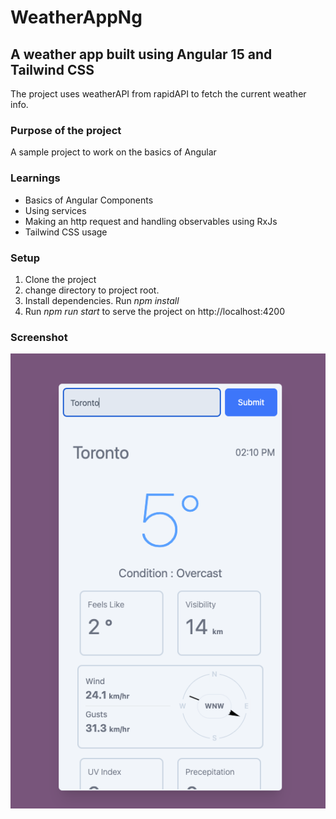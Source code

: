 # WeatherAppNg

## A weather app built using Angular 15 and Tailwind CSS
The project uses weatherAPI from rapidAPI to fetch the current weather info.

### Purpose of the project
A sample project to work on the basics of Angular

### Learnings
* Basics of Angular Components
* Using services
* Making an http request and handling observables using RxJs
* Tailwind CSS usage

### Setup
1. Clone the project
2. change directory to project root.
3. Install dependencies. Run *npm install*
4. Run *npm run start* to serve the project on http://localhost:4200

### Screenshot
![alt text][s1]


[s1]: /screenshots/s1.png "Screenshot 1"